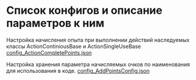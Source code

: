 # Список конфигов и описание параметров к ним

Настройка начисления опыта при выполнении действий наследуемых классы ActionContiniousBase и ActionSingleUseBase
[config_ActionCompletePoints.json](https://github.com/virusomanvs/relife_advskills/blob/main/config_ActionCompletePoints.md)

Настройка хранения параметра начисляемых очков по наименования для использования в коде.
[config_AddPointsConfig.json](https://github.com/virusomanvs/relife_advskills/blob/main/config_AddPointsConfig.md)
